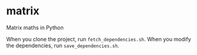 # matrix
Matrix maths in Python

When you clone the project, run `fetch_dependencies.sh`.
When you modify the dependencies, run `save_dependencies.sh`.
